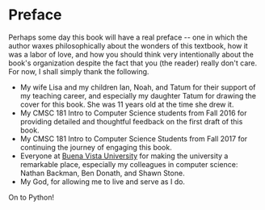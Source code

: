 # Preface

Perhaps some day this book will have a real preface -- one in which the author
waxes philosophically about the wonders of this textbook, how it was a labor of
love, and how you should think very intentionally about the book's organization
despite the fact that you (the reader) really don't care.  For now, I shall
simply thank the following.

- My wife Lisa and my children Ian, Noah, and Tatum for their support of my teaching career, and especially my daughter Tatum for drawing the cover for this book.  She was 11 years old at the time she drew it.
- My CMSC 181 Intro to Computer Science students from Fall 2016 for providing detailed and thoughtful feedback on the first draft of this book.
- My CMSC 181 Intro to Computer Science Students from Fall 2017 for continuing the journey of engaging this book.
- Everyone at [Buena Vista University](http://www.bvu.edu/) for making the university a remarkable place, especially my colleagues in computer science: Nathan Backman, Ben Donath, and Shawn Stone.
- My God, for allowing me to live and serve as I do.

On to Python!
